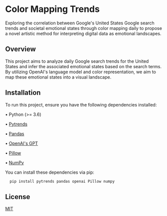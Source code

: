 
# Color Mapping Trends

Exploring the correlation between Google's United States Google search trends and societal emotional states through color mapping daily to propose a novel artistic method for interpreting digital data as emotional landscapes.


## Overview

This project aims to analyze daily Google search trends for the United States and infer the associated emotional states based on the search terms. By utilizing OpenAI's language model and color representation, we aim to map these emotional states into a visual landscape.
## Installation


To run this project, ensure you have the following dependencies installed:

•	Python (>= 3.6)

•	[Pytrends](https://github.com/GeneralMills/pytrends)

•	[Pandas](https://github.com/pandas-dev/pandas)

•	[OpenAI's GPT](https://github.com/openai/openai-python)

•	[Pillow](https://github.com/python-pillow/Pillow)

•	[NumPy](https://github.com/numpy/numpy)


You can install these dependencies via pip:

```bash
  pip install pytrends pandas openai Pillow numpy
```
    
## License

[MIT](https://choosealicense.com/licenses/mit/)

